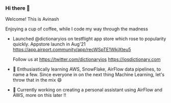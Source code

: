 ### Hi there 👋
Welcome! This is Avinash

Enjoying a cup of coffee, while I code my way through the madness

- Launched @dictionaryios on testflight app store which rose to popularity quickly. Appstore launch in Aug'21
https://app.airport.community/app/recWSpTE1WkjXteu5

     Follow us at 
     https://twitter.com/dictionaryios
     https://iosdictionary.com

- 🌱 Enthusiastically learning AWS, SnowFlake, AirFlow data pipelines, to name a few. 
     Since everyone in on the next thing Machine Learning, let's throw that in the mix 😄
     
- 🔭 Currently working on creating a personal assistant using AirFlow and AWS, more on this later !! 


<!--
**aviravipati/aviravipati** is a ✨ _special_ ✨ repository because its `README.md` (this file) appears on your GitHub profile.

Here are some ideas to get you started:

- 🔭 I’m currently working on ...
- 🌱 I’m currently learning ...
- 👯 I’m looking to collaborate on ...
- 🤔 I’m looking for help with ...
- 💬 Ask me about ...
- 📫 How to reach me: ...
- 😄 Pronouns: ...
- ⚡ Fun fact: ...
-->
